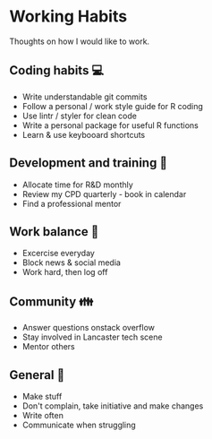 # Working Habits

Thoughts on how I would like to work.

## Coding habits :computer:

* Write understandable git commits
* Follow a personal / work style guide for R coding
* Use lintr / styler for clean code
* Write a personal package for useful R functions
* Learn & use keybooard shortcuts

## Development and training :notebook:

* Allocate time for R&D monthly
* Review my CPD quarterly - book in calendar
* Find a professional mentor

## Work balance :runner:

* Excercise everyday
* Block news & social media
* Work hard, then log off

## Community :family:

* Answer questions onstack overflow
* Stay involved in Lancaster tech scene
* Mentor others

## General :rocket:

* Make stuff
* Don't complain, take initiative and make changes
* Write often
* Communicate when struggling 


